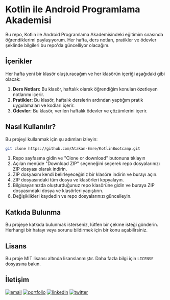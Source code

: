 # Kotlin ile Android Programlama Akademisi

Bu repo, Kotlin ile Android Programlama Akademisindeki eğitimim sırasında öğrendiklerimi paylaşıyorum. Her hafta, ders notları, pratikler ve ödevler şeklinde bilgileri bu repo'da güncelliyor olacağım.

## İçerikler

Her hafta yeni bir klasör oluşturacağım ve her klasörün içeriği aşağıdaki gibi olacak:

1. **Ders Notları:** Bu klasör, haftalık olarak öğrendiğim konuları özetleyen notlarımı içerir.
2. **Pratikler:** Bu klasör, haftalık derslerin ardından yaptığım pratik uygulamaları ve kodları içerir.
3. **Ödevler:** Bu klasör, verilen haftalık ödevler ve çözümlerini içerir.


## Nasıl Kullanılır?

Bu projeyi kullanmak için şu adımları izleyin:
```bash
git clone https://github.com/Atakan-Emre/KotlinBootcamp.git
```

1. Repo sayfasına gidin ve "Clone or download" butonuna tıklayın
2. Açılan menüde "Download ZIP" seçeneğini seçerek repo dosyalarınızı ZIP dosyası olarak indirin.
3. ZIP dosyasını kendi belirleyeceğiniz bir klasöre indirin ve burayı açın.
4. ZIP dosyasındaki tüm dosya ve klasörleri kopyalayın.
5. Bilgisayarınızda oluşturduğunuz repo klasörüne gidin ve buraya ZIP dosyasındaki dosya ve klasörleri yapıştırın.
6. Değişiklikleri kaydedin ve repo dosyalarınızı güncelleyin.


## Katkıda Bulunma

Bu projeye katkıda bulunmak isterseniz, lütfen bir çekme isteği gönderin. Herhangi bir hatayı veya sorunu bildirmek için bir konu açabilirsiniz.

## Lisans

Bu proje MIT lisansı altında lisanslanmıştır. Daha fazla bilgi için `LICENSE` dosyasına bakın.

## İletişim

[![email](https://img.shields.io/badge/email-D14836?style=for-the-badge&logo=gmail&logoColor=white)](mailto:mail@atakanemre.com)
[![portfolio](https://img.shields.io/badge/my_portfolio-000?style=for-the-badge&logo=ko-fi&logoColor=white)](https://www.atakanemre.com/)
[![linkedin](https://img.shields.io/badge/linkedin-0A66C2?style=for-the-badge&logo=linkedin&logoColor=white)](https://www.linkedin.com/atakan-emre)
[![twitter](https://img.shields.io/badge/twitter-1DA1F2?style=for-the-badge&logo=twitter&logoColor=white)](https://twitter.com/dev_atakan)
